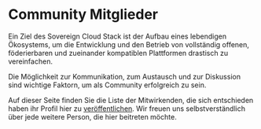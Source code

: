 # Community Mitglieder

Ein Ziel des Sovereign Cloud Stack ist der Aufbau eines lebendigen Ökosystems, um
die Entwicklung und den Betrieb von vollständig offenen, föderierbaren und zueinander
kompatiblen Plattformen drastisch zu vereinfachen.

Die Möglichkeit zur Kommunikation, zum Austausch und zur Diskussion sind wichtige Faktorn, um als Community erfolgreich zu sein.

Auf dieser Seite finden Sie die Liste der Mitwirkenden, die sich entschieden haben ihr Profil hier zu <a href="/2023/01/27/community-profiles/">veröffentlichen</a>.
Wir freuen uns selbstverständlich über jede weitere Person, die hier beitreten möchte.
